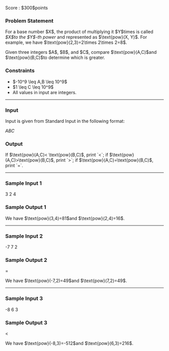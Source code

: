 
<div>

<span>

<span>

<p>
Score : $300$points
</p>

<div>

<section>

### **Problem Statement**

<p>
For a base number $X$, the product of multiplying it $Y$times is called 
<em>
$X$to the $Y$-th power
</em>
and represented as $\text{pow}(X, Y)$.
For example, we have $\text{pow}(2,3)=2\times 2\times 2=8$.
</p>

<p>
Given three integers $A$, $B$, and $C$, compare $\text{pow}(A,C)$and $\text{pow}(B,C)$to determine which is greater.
</p>

</section>

</div>

<div>

<section>

### **Constraints**

<ul>

<li>
$-10^9 \leq A,B \leq 10^9$
</li>

<li>
$1 \leq C \leq 10^9$
</li>

<li>
All values in input are integers.
</li>

</ul>

</section>

</div>

---

<div>

<div>

<section>

### **Input**

<p>
Input is given from Standard Input in the following format:
</p>

<div>

$A$$B$$C$
</div>

</section>

</div>

<div>

<section>

### **Output**

<p>
If $\text{pow}(A,C)< \text{pow}(B,C)$, print `<`; if $\text{pow}(A,C)>\text{pow}(B,C)$, print `>`; if $\text{pow}(A,C)=\text{pow}(B,C)$, print `=`.
</p>

</section>

</div>

</div>

---

<div>

<section>

### **Sample Input 1**

<div>

3 2 4

</div>

</section>

</div>

<div>

<section>

### **Sample Output 1**

<div>

>

</div>

<p>
We have $\text{pow}(3,4)=81$and $\text{pow}(2,4)=16$.
</p>

</section>

</div>

---

<div>

<section>

### **Sample Input 2**

<div>

-7 7 2

</div>

</section>

</div>

<div>

<section>

### **Sample Output 2**

<div>

=

</div>

<p>
We have $\text{pow}(-7,2)=49$and $\text{pow}(7,2)=49$.
</p>

</section>

</div>

---

<div>

<section>

### **Sample Input 3**

<div>

-8 6 3

</div>

</section>

</div>

<div>

<section>

### **Sample Output 3**

<div>

<

</div>

<p>
We have $\text{pow}(-8,3)=-512$and $\text{pow}(6,3)=216$.
</p>

</section>

</div>

</span>

</span>

</div>
